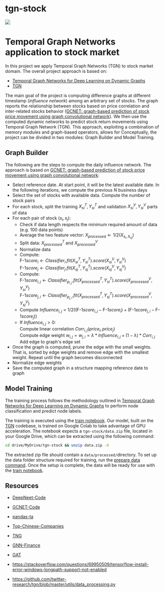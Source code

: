 # tgn-stock

<a target="_blank" href="https://cookiecutter-data-science.drivendata.org/">
    <img src="https://img.shields.io/badge/CCDS-Project%20template-328F97?logo=cookiecutter" />
</a>

# Temporal Graph Networks application to stock market

In this project we apply Temporal Graph Networks (TGN) to stock market domain. The overall project approach is based on:
- [Temporal Graph Networks for Deep Learning on Dynamic Graphs](https://arxiv.org/abs/2006.10637)
- [TGN](https://github.com/twitter-research/tgn)

The main goal of the project is computing difference graphs at different timestamp (_influence network_) among an arbitrary set of stocks. The graph reports the relationship between stocks based on price correlation and inter-related stocks behavior ([GCNET: graph-based prediction of stock price movement using graph convolutional network](https://arxiv.org/pdf/2203.11091v1)). We then use the computed dynamic networks to predict stock return movements using Temporal Graph Network (TGN). This approach, exploiting a combination of memory modules and graph-based operators, allows for 
Conceptually, the project can be divided in two modules: Graph Builder and Model Training.

## Graph Builder
The following are the steps to compute the daily influence network. The approach is based on [GCNET: graph-based prediction of stock price movement using graph convolutional network](https://arxiv.org/pdf/2203.11091v1):
- Select reference date. At start point, it will be the latest available date. In the following iterations, we compute the previous $N$ business days
- Select the set of stocks with available data. Compute the number of stock pairs
- For each stock, split the training $X^T_{s{i}}, Y^T_{s{i}}$ and validation $X^V_{s{i}}, Y^V_{s{i}}$ parts of data
- For each pair of stock $(s_{i}, s_{j})$:
    - Check if data length respects the minimum required amount of data (e.g. 100 data points)
    - Average the two feature vector: $X_{processed} \gets 1/2(X_{s_{i}, X_{s{j}}})$
    - Split data: $X^T_{processed}$ and $X^V_{processed}$
    - Normalize data
    - Compute: \
        $\text{F-1} score_{i} \gets Classifier_{i}.fit(X^T_{s{i}}, Y^T_{s{i}}).score(X^V_{s{i}}, Y^V_{s{i}})$ \
        $\text{F-1} score_{j} \gets Classifier_{j}.fit(X^T_{s{j}}, Y^T_{s{j}}).score(X^V_{s{j}}, Y^V_{s{j}})$
    - Compute: \
        $\text{F-1} score_{i, j} \gets Classifier_{p_{i,j}}.fit(X^T_{processed}, Y^T_{s{i}}).score(X^V_{processed}, Y^V_{s{i}})$ \
        $\text{F-1} score_{j, i} \gets Classifier_{p_{j,i}}.fit(X^T_{processed}, Y^T_{s{j}}).score(X^V_{processed}, Y^V_{s{j}})$
    - Compute $Influence_{i,j} = 1/2((\text{F-1} score_{i, j}-\text{F-1} score_{i})+ (\text{F-1} score_{j, i}-\text{F-1} score_{j}))$
    - If $Influence_{i,j} > 0$: \
        Compute linear correlation $Corr_{i,j}(price_{i}, price_{j})$ \
        Compute edge weight $w_{i,j} = w_{j,i} = \lambda * Influence_{i,j} + (1-\lambda) * Corr_{i,j}$ \
        Add edge to graph's edge set
- Once the graph is computed, prune the edge with the small weights. That is, sorted by edge weights and remove edge with the smallest weight. Repeat until the graph becomes disconnected
- Normalize edge weights
- Save the computed graph in a structure mapping reference date to graph

## Model Training  
The training process follows the methodology outlined in [Temporal Graph Networks for Deep Learning on Dynamic Graphs](https://arxiv.org/abs/2006.10637) to perform node classification and predict node labels.  
 
The training is executed using the [train notebook](./notebooks/train.ipynb). Our model, built on the [TGN](https://github.com/twitter-research/tgn) codebase, is trained on Google Colab to take advantage of GPU acceleration. The notebook expects a `tgn-stock/data.zip` file, located in your Google Drive, which can be extracted using the following command:  

```bash
cd drive/MyDrive/tgn-stock && unzip data.zip -d
```
The extracted zip file should contain a `data/processed/`directory. To set up the data folder structure required for training, run the [prepare data command](./tgn_stock/data/prepare_data.py). Once the setup is complete, the data will be ready for use with the [train notebook](./notebooks/train.ipynb).

## Resources
- [DeepNeet-Code](https://github.com/alireza-jafari/DeepNet-Code/blob/main/main.py)
- [GCNET-Code](https://github.com/alireza-jafari/GCNET-Code)
- [pandas-ta](https://github.com/twopirllc/pandas-ta?tab=readme-ov-file#momentum-41)
- [Top-Chinese-Companies](https://www.financecharts.com/screener/biggest-country-cn#:~:text=The%20most%20valuable%20company%20in%20China%20is%20Tencent,Commercial%20Bank%20of%20China%20%28IDCBY%29%20and%20Meituan%20%28MPNGY%29.)
- [TNG](https://github.com/twitter-research/tgn)
- [GNN-Finance](https://github.com/kyawlin/GNN-finance)
- [GAT](https://github.com/PetarV-/GAT)


- https://stackoverflow.com/questions/69950509/tensorflow-install-error-windows-longpath-support-not-enabled
- https://github.com/twitter-research/tgn/blob/master/utils/data_processing.py

